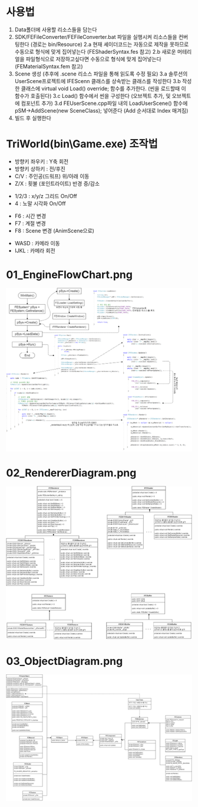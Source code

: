 # 사용법
1. Data폴더에 사용할 리소스들을 담는다
2. SDK/FEFileConverter/FEFileConverter.bat 파일을 실행시켜 리소스들을 컨버팅한다 (경로는 bin/Resource)
    2.a 현재 셰이더코드는 자동으로 제작을 못하므로 수동으로 형식에 맞게 집어넣는다 (FEShaderSyntax.fes 참고)
    2.b 새로운 머테리얼을 파일형식으로 저장하고싶다면 수동으로 형식에 맞게 집어넣는다 (FEMaterialSyntax.fem 참고)
3. Scene 생성 (추후에 .scene 리소스 파일을 통해 읽도록 수정 필요)
    3.a 솔루션의 UserScene프로젝트에 IFEScenn 클래스를 상속받는 클래스를 작성한다
    3.b 작성한 클래스에 virtual void Load() override; 함수를 추가한다. (씬을 로드할때 이 함수가 호출된다)
    3.c Load() 함수에서 씬을 구성한다 (오브젝트 추가, 및 오브젝트에 컴포넌트 추가)
    3.d FEUserScene.cpp파일 내의 LoadUserScene() 함수에 pSM->AddScene(new SceneClass); 넣어준다 (Add 순서대로 Index 매겨짐)
4. 빌드 후 실행한다

# TriWorld(bin\Game.exe) 조작법
* 방향키 좌우키 : Y축 회전
* 방향키 상하키 : 전/후진
* C/V : 주인공(드워프) 위/아래 이동
* Z/X : 횟불 (포인트라이트) 반경 증/감소

- 1/2/3 : x/y/z 그리드 On/Off
- 4 : 노말 시각화 On/Off

+ F6 : 시간 변경
+ F7 : 계절 변경
+ F8 : Scene 변경 (AnimScene으로)

* WASD : 카메라 이동
* IJKL : 카메라 회전


# 01_EngineFlowChart.png
![Alt text](/01_EngineFlowChart.png)

# 02_RendererDiagram.png
![Alt text](/02_RendererDiagram.png)

# 03_ObjectDiagram.png
![Alt text](/03_ObjectDiagram.png)
